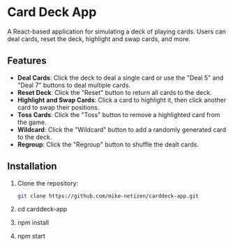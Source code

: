 # Card Deck App

A React-based application for simulating a deck of playing cards. Users can deal cards, reset the deck, highlight and swap cards, and more.

## Features
- **Deal Cards**: Click the deck to deal a single card or use the "Deal 5" and "Deal 7" buttons to deal multiple cards.
- **Reset Deck**: Click the "Reset" button to return all cards to the deck.
- **Highlight and Swap Cards**: Click a card to highlight it, then click another card to swap their positions.
- **Toss Cards**: Click the "Toss" button to remove a highlighted card from the game.
- **Wildcard**: Click the "Wildcard" button to add a randomly generated card to the deck.
- **Regroup**: Click the "Regroup" button to shuffle the dealt cards.

## Installation
1. Clone the repository:
   ```bash
   git clone https://github.com/mike-netizen/carddeck-app.git

2. cd carddeck-app

3. npm install

4. npm start

